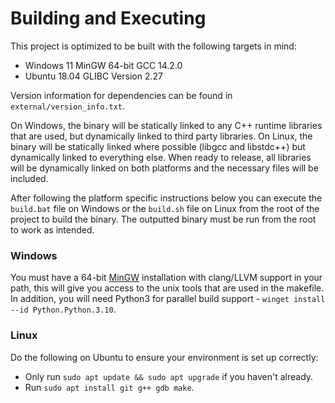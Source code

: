 # Building and Executing
This project is optimized to be built with the following targets in mind:
- Windows 11 MinGW 64-bit GCC 14.2.0
- Ubuntu 18.04 GLIBC Version 2.27

Version information for dependencies can be found in `external/version_info.txt`.

On Windows, the binary will be statically linked to any C++ runtime libraries that are used, but
dynamically linked to third party libraries. On Linux, the binary will be statically linked where
possible (libgcc and libstdc++) but dynamically linked to everything else. When ready to release,
all libraries will be dynamically linked on both platforms and the necessary files will be included.

After following the platform specific instructions below you can execute the `build.bat` file on
Windows or the `build.sh` file on Linux from the root of the project to build the binary. The
outputted binary must be run from the root to work as intended.

### Windows
You must have a 64-bit [MinGW](https://winlibs.com/) installation with clang/LLVM support in your
path, this will give you access to the unix tools that are used in the makefile. In addition, you
will need Python3 for parallel build support - `winget install --id Python.Python.3.10`.

### Linux
Do the following on Ubuntu to ensure your environment is set up correctly:
- Only run `sudo apt update && sudo apt upgrade` if you haven't already.
- Run `sudo apt install git g++ gdb make`.
